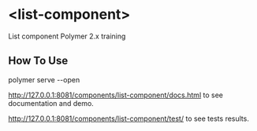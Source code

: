 # \<list-component\>

List component Polymer 2.x training

## How To Use

polymer serve --open

http://127.0.0.1:8081/components/list-component/docs.html to see documentation and demo.

http://127.0.0.1:8081/components/list-component/test/ to see tests results.